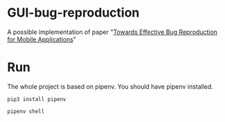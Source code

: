 # GUI-bug-reproduction
A possible implementation of paper "[Towards Effective Bug Reproduction for Mobile Applications](https://ieeexplore.ieee.org/document/10314157)"

# Run

The whole project is based on pipenv. You should have pipenv installed. 
```shell
pip3 install pipenv 
```

```shell
pipenv shell
```
